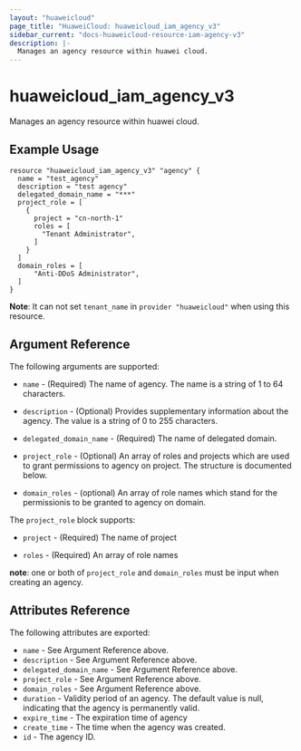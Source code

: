 ```yaml
---
layout: "huaweicloud"
page_title: "HuaweiCloud: huaweicloud_iam_agency_v3"
sidebar_current: "docs-huaweicloud-resource-iam-agency-v3"
description: |-
  Manages an agency resource within huawei cloud.
---
```


# huaweicloud\_iam\_agency\_v3

Manages an agency resource within huawei cloud.

## Example Usage

```hcl
resource "huaweicloud_iam_agency_v3" "agency" {
  name = "test_agency"
  description = "test agency"
  delegated_domain_name = "***"
  project_role = [
    {
      project = "cn-north-1"
      roles = [
        "Tenant Administrator",
      ]
    }
  ]
  domain_roles = [
      "Anti-DDoS Administrator",
  ]
}
```

**Note**: It can not set `tenant_name` in `provider "huaweicloud"` when
   using this resource.

## Argument Reference

The following arguments are supported:

* `name` - (Required) The name of agency. The name is a string of 1 to 64
    characters.

* `description` - (Optional) Provides supplementary information about the
    agency. The value is a string of 0 to 255 characters.

* `delegated_domain_name` - (Required) The name of delegated domain.

* `project_role` - (Optional) An array of roles and projects which are used to
    grant permissions to agency on project. The structure is documented below.

* `domain_roles` - (optional) An array of role names which stand for the
    permissionis to be granted to agency on domain.

The `project_role` block supports:

* `project` - (Required) The name of project

* `roles` - (Required) An array of role names

**note**:
    one or both of `project_role` and `domain_roles` must be input when
creating an agency.

## Attributes Reference

The following attributes are exported:

* `name` - See Argument Reference above.
* `description` - See Argument Reference above.
* `delegated_domain_name` - See Argument Reference above.
* `project_role` - See Argument Reference above.
* `domain_roles` - See Argument Reference above.
* `duration` - Validity period of an agency. The default value is null,
    indicating that the agency is permanently valid.
* `expire_time` - The expiration time of agency
* `create_time` - The time when the agency was created.
* `id` - The agency ID.
